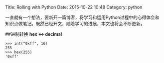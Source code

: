 Title: Rolling with Python
Date: 2015-10-22 10:48
Category: python

一直就有一个想法，要新开一篇博客，将学习和运用Python过程中的心得体会和知识点做笔记。既然已经开文，随着学习的进展，本文也将会不断更新。

<!-- PELICAN_END_SUMMARY -->

##进制转换
**hex <-> decimal**

```
>>> int("0xff", 16)
255
>>> hex(255)
'0xff'
```

